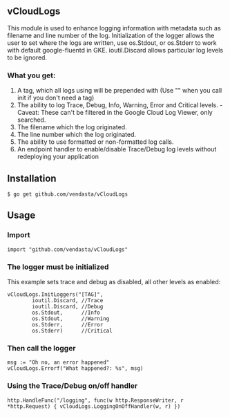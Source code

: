 
## vCloudLogs
This module is used to enhance logging information with metadata such as filename and line number of the log.
Initialization of the logger allows the user to set where the logs are written, use os.Stdout, or os.Stderr to
work with default google-fluentd in GKE. ioutil.Discard allows particular log levels to be ignored.

### What you get:
1. A tag, which all logs using will be prepended with (Use "" when you call init if you don't need a tag)
2. The ability to log Trace, Debug, Info, Warning, Error and Critical levels.
    -Caveat: These can't be filtered in the Google Cloud Log Viewer, only searched.
3. The filename which the log originated.
4. The line number which the log originated.
5. The ability to use formatted or non-formatted log calls.
6. An endpoint handler to enable/disable Trace/Debug log levels without redeploying your application

## Installation
```
$ go get github.com/vendasta/vCloudLogs
```

## Usage

### Import
```
import "github.com/vendasta/vCloudLogs"
```

### The logger must be initialized
This example sets trace and debug as disabled, all other levels as enabled:
```
vCloudLogs.InitLoggers("[TAG]",
		ioutil.Discard, //Trace
		ioutil.Discard, //Debug
		os.Stdout,      //Info
		os.Stdout,      //Warning
		os.Stderr,      //Error
		os.Stderr)      //Critical
```

### Then call the logger
```
msg := "Oh no, an error happened"
vCloudLogs.Errorf("What happened?: %s", msg)
```

### Using the Trace/Debug on/off handler
```
http.HandleFunc("/logging", func(w http.ResponseWriter, r *http.Request) { vCloudLogs.LoggingOnOffHandler(w, r) })
```
